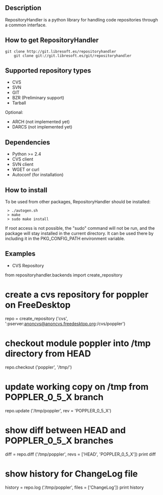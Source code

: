 Description
-----------

RepositoryHandler is a python library for handling code repositories 
through a common interface.

How to get RepositoryHandler
----------------------------

	git clone http://git.libresoft.es/repositoryhandler
        git clone git://git.libresoft.es/git/repositoryhandler

Supported repository types
--------------------------

 * CVS
 * SVN
 * GIT
 * BZR (Preliminary support)
 * Tarball

Optional:

 * ARCH (not implemented yet)
 * DARCS (not implemented yet)

Dependencies
------------

 * Python >= 2.4
 * CVS client
 * SVN client
 * WGET or curl
 * Autoconf (for installation)

How to install
--------------

To be used from other packages, RepositoryHandler should be installed:

     > ./autogen.sh
     > make
     > sudo make install

If root access is not possible, the "sudo" command will not be run,
and the package will stay installed in the current directory. It can
be used there by including it in the PKG_CONFIG_PATH environment variable.

Examples
--------

 * CVS Repository

from repositoryhandler.backends import create_repository

# create a cvs repository for poppler on FreeDesktop
repo = create_repository ('cvs', ':pserver:anoncvs@anoncvs.freedesktop.org:/cvs/poppler')

# checkout module poppler into /tmp directory from HEAD
repo.checkout ('poppler', '/tmp/')

# update working copy on /tmp from POPPLER_0_5_X branch
repo.update ('/tmp/poppler', rev = 'POPPLER_0_5_X')

# show diff between HEAD and POPPLER_0_5_X branches
diff = repo.diff ('/tmp/poppler', revs = ['HEAD', 'POPPLER_0_5_X'])
print diff

# show history for ChangeLog file
history = repo.log ('/tmp/poppler', files = ['ChangeLog'])
print history

